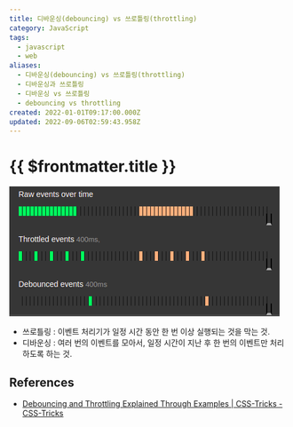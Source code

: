 ```yaml
---
title: 디바운싱(debouncing) vs 쓰로틀링(throttling)
category: JavaScript
tags:
  - javascript
  - web
aliases:
  - 디바운싱(debouncing) vs 쓰로틀링(throttling)
  - 디바운싱과 쓰로틀링
  - 디바운싱 vs 쓰로틀링
  - debouncing vs throttling
created: 2022-01-01T09:17:00.000Z
updated: 2022-09-06T02:59:43.958Z
---
```


# {{ $frontmatter.title }}

![debounce-vs-throttle.png](./images/debounce-vs-throttle.png)

- 쓰로틀링 : 이벤트 처리기가 일정 시간 동안 한 번 이상 실행되는 것을 막는 것.
- 디바운싱 : 여러 번의 이벤트를 모아서, 일정 시간이 지난 후 한 번의 이벤트만 처리하도록 하는 것.

## References

- [Debouncing and Throttling Explained Through Examples | CSS-Tricks - CSS-Tricks](https://css-tricks.com/debouncing-throttling-explained-examples/)

